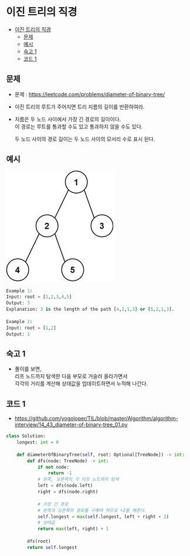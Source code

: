 # 이진 트리의 직경

<!-- TOC -->

- [이진 트리의 직경](#%EC%9D%B4%EC%A7%84-%ED%8A%B8%EB%A6%AC%EC%9D%98-%EC%A7%81%EA%B2%BD)
  - [문제](#%EB%AC%B8%EC%A0%9C)
  - [예시](#%EC%98%88%EC%8B%9C)
  - [숙고 1](#%EC%88%99%EA%B3%A0-1)
  - [코드 1](#%EC%BD%94%EB%93%9C-1)

<!-- /TOC -->

## 문제
- 문제 : https://leetcode.com/problems/diameter-of-binary-tree/
- 이진 트리의 루트가 주어지면 트리 지름의 길이를 반환하여라.  
- 지름은 두 노드 사이에서 가장 긴 경로의 길이이다.  
  이 경로는 루트를 통과할 수도 있고 통과하지 않을 수도 있다.  

  두 노드 사이의 경로 길이는 두 노드 사이의 모서리 수로 표시 된다.

## 예시
![Example 1](./images/14_43_diameter-of-binary-tree_01.jpeg)
``` python
Example 1:
Input: root = [1,2,3,4,5]
Output: 3
Explanation: 3 is the length of the path [4,2,1,3] or [5,2,1,3].

Example 2:
Input: root = [1,2]
Output: 1
```

## 숙고 1
- 풀이를 보면,  
  리프 노드까지 탐색한 다음 부모로 거슬러 올라가면서  
  각각의 거리를 계산해 상태값을 업데이트하면서 누적해 나간다.

## 코드 1
- https://github.com/yogoloper/TIL/blob/master/Algorithm/algorithm-interview/14_43_diameter-of-binary-tree_01.py
``` python
class Solution:
    longest: int = 0
    
    def diameterOfBinaryTree(self, root: Optional[TreeNode]) -> int:
        def dfs(node: TreeNode) -> int:
            if not node:
                return -1
            # 왼쪽, 오른쪽의 각 리프 노드까지 탐색
            left = dfs(node.left)
            right = dfs(node.right)
            
            # 가장 긴 경로
            # 왼쪽과 오른쪽의 경로를 구해야 하므로 +2를 해준다.
            self.longest = max(self.longest, left + right + 2)
            # 상태값
            return max(left, right) + 1
        
        dfs(root)
        return self.longest
```
